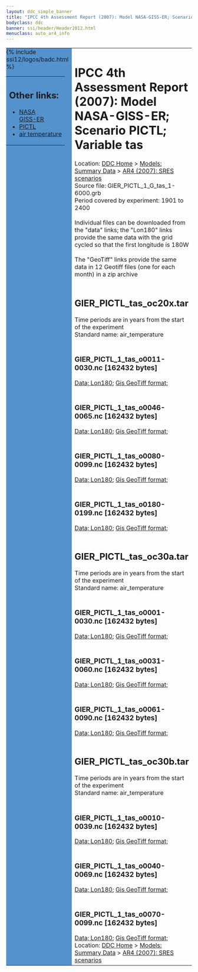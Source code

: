 ```yaml
---
layout: ddc_simple_banner
title: "IPCC 4th Assessment Report (2007): Model NASA-GISS-ER; Scenario PICTL; Variable tas"
bodyclass: ddc
banner: ssi/header/Header2012.html
menuclass: auto_ar4_info
---
```



<table width="100%" border="0" cellspacing="0" cellpadding="0" style="border-collapse: collapse;">
<tr style="margin:0;padding:0;border:0;">
<td style="margin:0;padding:0;border:0;height:1pt;width:150pt;background:#5492CD;" valign="top" >

<div id="lh-col2" class="auto_ar4_info">
<table class="menumain" bgcolor="#5492CD" cellspacing="0" width="100%" border="0">
<tr><td>
<h2> Other links:</h2>
<ul>
<li><a href="/auto/ar4/model-NASA-GISS-ER.html">NASA<br/>GISS-ER</a></li>
<li><a href="/auto/ar4/scenario-PICTL.html">PICTL</a></li>
<li><a href="/auto/ar4/var-air_temperature.html">air temperature</a></li>
</ul>
</td></tr>
{% include ssi12/logos/badc.html %}
</table>
</div>
</td>
<td><h1>IPCC 4th Assessment Report (2007): Model NASA-GISS-ER; Scenario PICTL; Variable tas</h1>

<!-- Breadcrumb1 -->
<div id="breadcrumb1" align="left">
Location: <a href="/index.html">DDC Home</a> > <a href="/sim/gcm_clim/">Models: Summary Data</a>
> <a href="/sim/gcm_clim/SRES_AR4/index.html">AR4 (2007): SRES scenarios</a>
</div>
<!-- End of Breadcrumb1 -->Source file: GIER_PICTL_1_G_tas_1-6000.grb
<br/>
Period covered by experiment: 1901 to 2400<br/>
<br/>Individual files can be downloaded from the "data" links; the "Lon180" links provide the same data
         with the grid cycled so that the first longitude is 180W<br/>
<br/>The "GeoTiff" links provide the same data in 12 Geotiff files (one for each month)
          in a zip archive<br/>
<br/><h2>GIER_PICTL_tas_oc20x.tar</h2>
Time periods are in years from the start of the experiment<br/>
Standard name: air_temperature<br>
<br/><h3>GIER_PICTL_1_tas_o0011-0030.nc [162432 bytes]</h3>
<a href="http://apps.ipcc-data.org/cgi-bin/downl/ar4_nc/tas/GIER_PICTL_1_tas_o0011-0030.nc">Data; </a><a href="http://apps.ipcc-data.org/cgi-bin/downl/ar4_nc/tas/GIER_PICTL_1_tas_o0011-0030.cyto180.nc"> Lon180</a>; <a href="/cgi-bin/downl/ar4_tif/tas/GIER_PICTL_1_tas_o0011-0030.zip">Gis GeoTiff format; </a><br/>
<br/><h3>GIER_PICTL_1_tas_o0046-0065.nc [162432 bytes]</h3>
<a href="http://apps.ipcc-data.org/cgi-bin/downl/ar4_nc/tas/GIER_PICTL_1_tas_o0046-0065.nc">Data; </a><a href="http://apps.ipcc-data.org/cgi-bin/downl/ar4_nc/tas/GIER_PICTL_1_tas_o0046-0065.cyto180.nc"> Lon180</a>; <a href="/cgi-bin/downl/ar4_tif/tas/GIER_PICTL_1_tas_o0046-0065.zip">Gis GeoTiff format; </a><br/>
<br/><h3>GIER_PICTL_1_tas_o0080-0099.nc [162432 bytes]</h3>
<a href="http://apps.ipcc-data.org/cgi-bin/downl/ar4_nc/tas/GIER_PICTL_1_tas_o0080-0099.nc">Data; </a><a href="http://apps.ipcc-data.org/cgi-bin/downl/ar4_nc/tas/GIER_PICTL_1_tas_o0080-0099.cyto180.nc"> Lon180</a>; <a href="/cgi-bin/downl/ar4_tif/tas/GIER_PICTL_1_tas_o0080-0099.zip">Gis GeoTiff format; </a><br/>
<br/><h3>GIER_PICTL_1_tas_o0180-0199.nc [162432 bytes]</h3>
<a href="http://apps.ipcc-data.org/cgi-bin/downl/ar4_nc/tas/GIER_PICTL_1_tas_o0180-0199.nc">Data; </a><a href="http://apps.ipcc-data.org/cgi-bin/downl/ar4_nc/tas/GIER_PICTL_1_tas_o0180-0199.cyto180.nc"> Lon180</a>; <a href="/cgi-bin/downl/ar4_tif/tas/GIER_PICTL_1_tas_o0180-0199.zip">Gis GeoTiff format; </a><br/>
<br/><h2>GIER_PICTL_tas_oc30a.tar</h2>
Time periods are in years from the start of the experiment<br/>
Standard name: air_temperature<br>
<br/><h3>GIER_PICTL_1_tas_o0001-0030.nc [162432 bytes]</h3>
<a href="http://apps.ipcc-data.org/cgi-bin/downl/ar4_nc/tas/GIER_PICTL_1_tas_o0001-0030.nc">Data; </a><a href="http://apps.ipcc-data.org/cgi-bin/downl/ar4_nc/tas/GIER_PICTL_1_tas_o0001-0030.cyto180.nc"> Lon180</a>; <a href="/cgi-bin/downl/ar4_tif/tas/GIER_PICTL_1_tas_o0001-0030.zip">Gis GeoTiff format; </a><br/>
<br/><h3>GIER_PICTL_1_tas_o0031-0060.nc [162432 bytes]</h3>
<a href="http://apps.ipcc-data.org/cgi-bin/downl/ar4_nc/tas/GIER_PICTL_1_tas_o0031-0060.nc">Data; </a><a href="http://apps.ipcc-data.org/cgi-bin/downl/ar4_nc/tas/GIER_PICTL_1_tas_o0031-0060.cyto180.nc"> Lon180</a>; <a href="/cgi-bin/downl/ar4_tif/tas/GIER_PICTL_1_tas_o0031-0060.zip">Gis GeoTiff format; </a><br/>
<br/><h3>GIER_PICTL_1_tas_o0061-0090.nc [162432 bytes]</h3>
<a href="http://apps.ipcc-data.org/cgi-bin/downl/ar4_nc/tas/GIER_PICTL_1_tas_o0061-0090.nc">Data; </a><a href="http://apps.ipcc-data.org/cgi-bin/downl/ar4_nc/tas/GIER_PICTL_1_tas_o0061-0090.cyto180.nc"> Lon180</a>; <a href="/cgi-bin/downl/ar4_tif/tas/GIER_PICTL_1_tas_o0061-0090.zip">Gis GeoTiff format; </a><br/>
<br/><h2>GIER_PICTL_tas_oc30b.tar</h2>
Time periods are in years from the start of the experiment<br/>
Standard name: air_temperature<br>
<br/><h3>GIER_PICTL_1_tas_o0010-0039.nc [162432 bytes]</h3>
<a href="http://apps.ipcc-data.org/cgi-bin/downl/ar4_nc/tas/GIER_PICTL_1_tas_o0010-0039.nc">Data; </a><a href="http://apps.ipcc-data.org/cgi-bin/downl/ar4_nc/tas/GIER_PICTL_1_tas_o0010-0039.cyto180.nc"> Lon180</a>; <a href="/cgi-bin/downl/ar4_tif/tas/GIER_PICTL_1_tas_o0010-0039.zip">Gis GeoTiff format; </a><br/>
<br/><h3>GIER_PICTL_1_tas_o0040-0069.nc [162432 bytes]</h3>
<a href="http://apps.ipcc-data.org/cgi-bin/downl/ar4_nc/tas/GIER_PICTL_1_tas_o0040-0069.nc">Data; </a><a href="http://apps.ipcc-data.org/cgi-bin/downl/ar4_nc/tas/GIER_PICTL_1_tas_o0040-0069.cyto180.nc"> Lon180</a>; <a href="/cgi-bin/downl/ar4_tif/tas/GIER_PICTL_1_tas_o0040-0069.zip">Gis GeoTiff format; </a><br/>
<br/><h3>GIER_PICTL_1_tas_o0070-0099.nc [162432 bytes]</h3>
<a href="http://apps.ipcc-data.org/cgi-bin/downl/ar4_nc/tas/GIER_PICTL_1_tas_o0070-0099.nc">Data; </a><a href="http://apps.ipcc-data.org/cgi-bin/downl/ar4_nc/tas/GIER_PICTL_1_tas_o0070-0099.cyto180.nc"> Lon180</a>; <a href="/cgi-bin/downl/ar4_tif/tas/GIER_PICTL_1_tas_o0070-0099.zip">Gis GeoTiff format; </a><br/>
<!-- Breadcrumb2 -->
<div id="breadcrumb2" align="left">
Location: <a href="/index.html">DDC Home</a> > <a href="/sim/gcm_clim/">Models: Summary Data</a>
> <a href="/sim/gcm_clim/SRES_AR4/index.html">AR4 (2007): SRES scenarios</a>
</div>
<!-- End of Breadcrumb2 --></td></tr></table>
